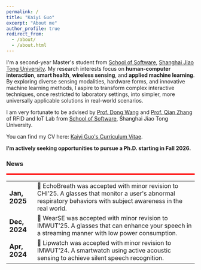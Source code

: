 ```yaml
---
permalink: /
title: "Kaiyi Guo"
excerpt: "About me"
author_profile: true
redirect_from: 
  - /about/
  - /about.html
---
```


I'm a second-year Master's student from [School of Software](https://www.se.sjtu.edu.cn), [Shanghai Jiao Tong University](https://www.sjtu.edu.cn/). My research interests focus on **human-computer interaction**, **smart health**, **wireless sensing**, and **applied machine learning**. By exploring diverse sensing modalities, hardware forms, and innovative machine learning methods, I aspire to transform complex interactive techniques, once restricted to laboratory settings, into simpler, more universally applicable solutions in real-world scenarios.

I am very fortunate to be advised by [Prof. Dong Wang](http://www.se.sjtu.edu.cn/Data/View/286) and [Prof. Qian Zhang](http://www.se.sjtu.edu.cn/Data/View/575) of RFID and IoT Lab from [School of Software](https://www.se.sjtu.edu.cn/), Shanghai Jiao Tong University. 

You can find my CV here: [Kaiyi Guo's Curriculum Vitae](https://guokaiyi-zzu.github.io/KaiyiGuo7.github.io/assets/CV.pdf).

**I’m actively seeking opportunities to pursue a Ph.D. starting in Fall 2026.**


### News

<div style="height: 4px; background-color: red;"></div>


<table style="width: 100%; border-collapse: collapse; background-color: transparent; border: none; font-size: 16px;">
  <tr>
    <td style="border: none;"><strong style="font-size: 18px;">Jan, 2025</strong></td>
    <td style="border: none;">🎉 EchoBreath was accepted with minor revision to CHI’25. A glasses that monitor a user's abnormal respiratory behaviors with subject awareness in the real world.</td>
  </tr>
  <tr>
    <td style="border: none;"><strong style="font-size: 18px;">Dec, 2024</strong></td>
    <td style="border: none;">🎉 WearSE was accepted with minor revision to IMWUT’25. A glasses that can enhance your speech in a streaming manner with low power consumption.</td>
  </tr>
  <tr>
    <td style="border: none;"><strong style="font-size: 18px;">Apr, 2024</strong></td>
    <td style="border: none;">🎉 Lipwatch was accepted with minor revision to IMWUT’24. A smartwatch using active acoustic sensing to achieve silent speech recognition.</td>
  </tr>
</table>



          
